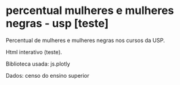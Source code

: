 # percentual mulheres e mulheres negras - usp [teste]

Percentual de mulheres e mulheres negras nos cursos da USP.

Html interativo (teste).

Biblioteca usada: js.plotly

Dados: censo do ensino superior